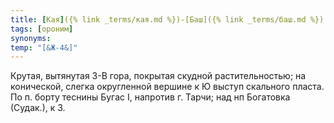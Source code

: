 ```yaml
---
title: [Кая]({% link _terms/кая.md %})-[Баш]({% link _terms/баш.md %}) III
tags: [ороним]
synonyms:
temp: "[&Ж-4&]"
---
```


Крутая, вытянутая З-В гора, покрытая скудной растительностью; на конической,
слегка округленной вершине к Ю выступ скального пласта. По п. борту теснины
Бугас I, напротив г. Тарчи; над нп Богатовка (Судак.), к З.
